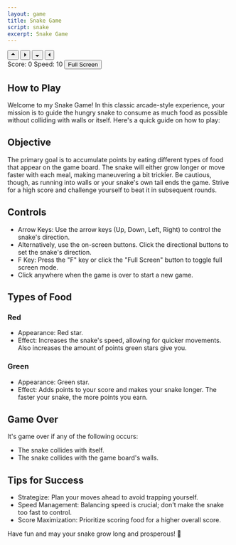 ```yaml
---
layout: game
title: Snake Game
script: snake
excerpt: Snake Game
---
```


<div id="content">
    <div id="canvas"></div>
    <nav class="d-pad">
        <button class="up">🞁</button>
        <button class="right">🞂</button>
        <button class="down">🞃</button>
        <button class="left">🞀</button>
    </nav>
    <div id="controls">
        <span>Score: <span id="score">0</span></span>
        <span>Speed: <span id="speed">10</span></span>
        <button id="fullScreenButton">Full Screen</button>
    </div>
    <button id="installButton" hidden>Install</button>
</div>

## How to Play

Welcome to my Snake Game! In this classic arcade-style experience, your mission is to guide the hungry snake to consume as much food as possible without colliding with walls or itself. Here's a quick guide on how to play:

## Objective

The primary goal is to accumulate points by eating different types of food that appear on the game board. The snake will either grow longer or move faster with each meal, making maneuvering a bit trickier. Be cautious, though, as running into walls or your snake's own tail ends the game. Strive for a high score and challenge yourself to beat it in subsequent rounds.

## Controls

* Arrow Keys: Use the arrow keys (Up, Down, Left, Right) to control the snake's direction.
* Alternatively, use the on-screen buttons. Click the directional buttons to set the snake's direction.
* F Key: Press the "F" key or click the "Full Screen" button to toggle full screen mode.
* Click anywhere when the game is over to start a new game.

## Types of Food

### Red

* Appearance: Red star.
* Effect: Increases the snake's speed, allowing for quicker movements. Also increases the amount of points green stars give you.

### Green

* Appearance: Green star.
* Effect: Adds points to your score and makes your snake longer. The faster your snake, the more points you earn.

## Game Over

It's game over if any of the following occurs:

* The snake collides with itself.
* The snake collides with the game board's walls.

## Tips for Success

* Strategize: Plan your moves ahead to avoid trapping yourself.
* Speed Management: Balancing speed is crucial; don't make the snake too fast to control.
* Score Maximization: Prioritize scoring food for a higher overall score.

Have fun and may your snake grow long and prosperous! 🐍
